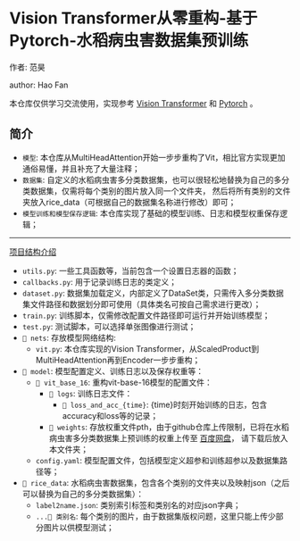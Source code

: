 # Vision Transformer从零重构-基于Pytorch-水稻病虫害数据集预训练
作者: 范昊

author: Hao Fan

本仓库仅供学习交流使用，实现参考 [Vision Transformer](https://arxiv.org/abs/2010.11929) 和 [Pytorch](https://github.com/pytorch/vision) 。

## 简介
- `模型`: 本仓库从MultiHeadAttention开始一步步重构了Vit，相比官方实现更加通俗易懂，并且补充了大量注释；
- `数据集`: 自定义的水稻病虫害多分类数据集，也可以很轻松地替换为自己的多分类数据集，仅需将每个类别的图片放入同一个文件夹， 
然后将所有类别的文件夹放入rice_data（可根据自己的数据集名称进行修改）即可；
- `模型训练和模型保存逻辑`: 本仓库实现了基础的模型训练、日志和模型权重保存逻辑；

---

<u> 项目结构介绍 </u>

- `utils.py`: 一些工具函数等，当前包含一个设置日志器的函数；
- `callbacks.py`: 用于记录训练日志的类定义；
- `dataset.py`: 数据集加载定义，内部定义了DataSet类，只需传入多分类数据集文件路径和数据划分即可使用（具体类名可按自己需求进行更改）；
- `train.py`: 训练脚本，仅需修改配置文件路径即可运行并开始训练模型；
- `test.py`: 测试脚本，可以选择单张图像进行测试；
- `📁 nets`: 存放模型网络结构:
  - `vit.py`: 本仓库实现的Vision Transformer，从ScaledProduct到MultiHeadAttention再到Encoder一步步重构；
- `📁 model`: 模型配置定义、训练日志以及保存权重等：
  - `📁 vit_base_16`: 重构vit-base-16模型的配置文件：
    - `📁 logs`: 训练日志文件：
      - `📁 loss_and_acc_{time}`: {time}时刻开始训练的日志，包含accuracy和loss等的记录；
    - `📁 weights`: 存放权重文件pth，由于github仓库上传限制，已将在水稻病虫害多分类数据集上预训练的权重上传至 [百度网盘](https://pan.baidu.com/share/init?surl=Hub7i6wy4_s0-9fLbs7OHw&pwd=elw8)， 请下载后放入本文件夹；
  - `config.yaml`: 模型配置文件，包括模型定义超参和训练超参以及数据集路径等；
- `📁 rice_data`: 水稻病虫害数据集，包含各个类别的文件夹以及映射json（之后可以替换为自己的多分类数据集）：
  - `label2name.json`: 类别索引标签和类别名的对应json字典；
  - `...📁 类别名`: 每个类别的图片，由于数据集版权问题，这里只能上传少部分图片以供模型测试；
  